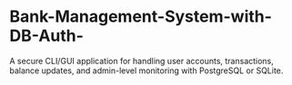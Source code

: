 # Bank-Management-System-with-DB-Auth-
A secure CLI/GUI application for handling user accounts, transactions, balance updates, and admin-level monitoring with PostgreSQL or SQLite.
